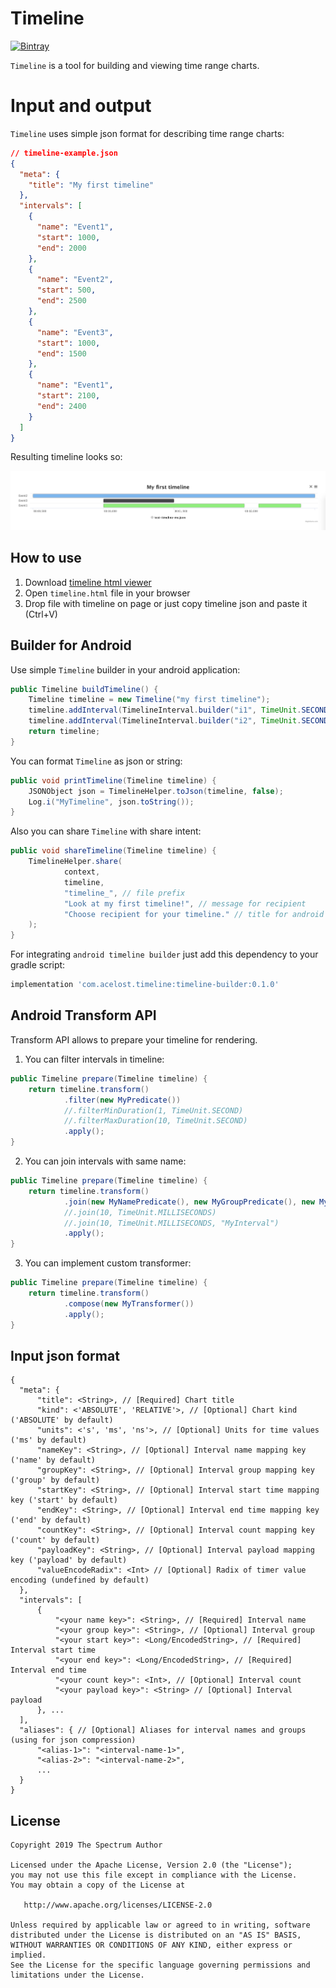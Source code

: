 # Timeline

[![Bintray][bintraybadge-svg]][bintray-android-builder]

`Timeline` is a tool for building and viewing time range charts.

# Input and output

`Timeline` uses simple json format for describing time range charts:

```json
// timeline-example.json
{
  "meta": {
    "title": "My first timeline"
  },
  "intervals": [
    {
      "name": "Event1",
      "start": 1000,
      "end": 2000
    },
    {
      "name": "Event2",
      "start": 500,
      "end": 2500
    },
    {
      "name": "Event3",
      "start": 1000,
      "end": 1500
    },
    {
      "name": "Event1",
      "start": 2100,
      "end": 2400
    }
  ]
}
```

Resulting timeline looks so:

<img src="timeline-example.png" width="1000">

## How to use

1. Download [timeline html viewer](https://minhaskamal.github.io/DownGit/#/home?url=https://github.com/acelost/Timeline/tree/master/html%20timeline%20viewer)
2. Open `timeline.html` file in your browser
3. Drop file with timeline on page or just copy timeline json and paste it (Ctrl+V)

## Builder for Android

Use simple `Timeline` builder in your android application:

```java
public Timeline buildTimeline() {
    Timeline timeline = new Timeline("my first timeline");
    timeline.addInterval(TimelineInterval.builder("i1", TimeUnit.SECONDS).build(0, 1));
    timeline.addInterval(TimelineInterval.builder("i2", TimeUnit.SECONDS).build(1, 4));
    return timeline;
}
```

You can format `Timeline` as json or string:

```java
public void printTimeline(Timeline timeline) {
    JSONObject json = TimelineHelper.toJson(timeline, false);
    Log.i("MyTimeline", json.toString());
}
```

Also you can share `Timeline` with share intent:

```java
public void shareTimeline(Timeline timeline) {
    TimelineHelper.share(
            context, 
            timeline, 
            "timeline_", // file prefix
            "Look at my first timeline!", // message for recipient
            "Choose recipient for your timeline." // title for android system chooser
    );
}
```

For integrating `android timeline builder` just add this dependency to your gradle script:

```groovy
implementation 'com.acelost.timeline:timeline-builder:0.1.0'
```

## Android Transform API

Transform API allows to prepare your timeline for rendering.

1. You can filter intervals in timeline:
```java
public Timeline prepare(Timeline timeline) {
    return timeline.transform()
            .filter(new MyPredicate())
            //.filterMinDuration(1, TimeUnit.SECOND)
            //.filterMaxDuration(10, TimeUnit.SECOND)
            .apply();
}
```

2. You can join intervals with same name:
```java
public Timeline prepare(Timeline timeline) {
    return timeline.transform()
            .join(new MyNamePredicate(), new MyGroupPredicate(), new MyJoinPredicate())
            //.join(10, TimeUnit.MILLISECONDS)
            //.join(10, TimeUnit.MILLISECONDS, "MyInterval")
            .apply();
}
```

3. You can implement custom transformer:
```java
public Timeline prepare(Timeline timeline) {
    return timeline.transform()
            .compose(new MyTransformer())
            .apply();
}
```

## Input json format

```
{
  "meta": {
      "title": <String>, // [Required] Chart title
      "kind": <'ABSOLUTE', 'RELATIVE'>, // [Optional] Chart kind ('ABSOLUTE' by default)
      "units": <'s', 'ms', 'ns'>, // [Optional] Units for time values ('ms' by default)
      "nameKey": <String>, // [Optional] Interval name mapping key ('name' by default)
      "groupKey": <String>, // [Optional] Interval group mapping key ('group' by default)
      "startKey": <String>, // [Optional] Interval start time mapping key ('start' by default)
      "endKey": <String>, // [Optional] Interval end time mapping key ('end' by default)
      "countKey": <String>, // [Optional] Interval count mapping key ('count' by default)
      "payloadKey": <String>, // [Optional] Interval payload mapping key ('payload' by default)
      "valueEncodeRadix": <Int> // [Optional] Radix of timer value encoding (undefined by default)
  },
  "intervals": [
      {
          "<your name key>": <String>, // [Required] Interval name
          "<your group key>": <String>, // [Optional] Interval group
          "<your start key>": <Long/EncodedString>, // [Required] Interval start time
          "<your end key>": <Long/EncodedString>, // [Required] Interval end time
          "<your count key>": <Int>, // [Optional] Interval count
          "<your payload key>": <String> // [Optional] Interval payload
      }, ...
  ],
  "aliases": { // [Optional] Aliases for interval names and groups (using for json compression)
      "<alias-1>": "<interval-name-1>",
      "<alias-2>": "<interval-name-2>",
      ...
  }
}
```

## License

    Copyright 2019 The Spectrum Author

    Licensed under the Apache License, Version 2.0 (the "License");
    you may not use this file except in compliance with the License.
    You may obtain a copy of the License at

       http://www.apache.org/licenses/LICENSE-2.0

    Unless required by applicable law or agreed to in writing, software
    distributed under the License is distributed on an "AS IS" BASIS,
    WITHOUT WARRANTIES OR CONDITIONS OF ANY KIND, either express or implied.
    See the License for the specific language governing permissions and
    limitations under the License.
    
[bintray-android-builder]: https://bintray.com/acelost/Timeline/timeline-builder
[bintraybadge-svg]: https://img.shields.io/bintray/v/acelost/Timeline/timeline-builder.svg
